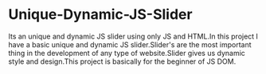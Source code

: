 # Unique-Dynamic-JS-Slider
Its an unique and dynamic JS slider using only JS and HTML.In this project I have a basic unique and dynamic JS slider.Slider's are the most important thing in the development of any type of website.Slider gives us dynamic style and design.This project is basically for the beginner of JS DOM.
